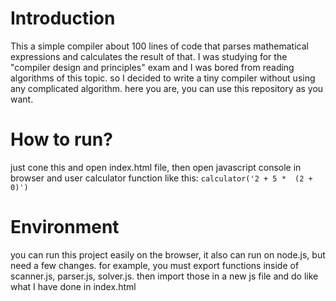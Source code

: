 # Introduction
This a simple compiler about 100 lines of code that parses mathematical expressions and calculates the result of that.
I was studying for the "compiler design and principles" exam and I was bored from reading algorithms of this topic. so I decided to write a tiny compiler without using any complicated algorithm.
here you are, you can use this repository as you want.

# How to run?
just cone this and open index.html file, then open javascript console in browser and user calculator function like this:
```calculator('2 + 5 *  (2 + 0)')```

# Environment
you can run this project easily on the browser, it also can run on node.js, but need a few changes. for example, you must export functions inside of scanner.js, parser.js, solver.js.
then import those in a new js file and do like what I have done in index.html